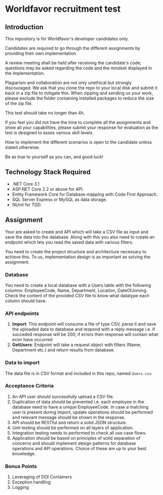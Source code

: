 # Worldfavor recruitment test

## Introduction
This repository is for Worldfavor's developer candidates only.

Candidates are required to go through the different assignments by providing their own implementation. 

A review meeting shall be held after receiving the candidate's code; questions may be asked regarding the code and the mindset displayed in the implementation.

Plagiarism and collaboration are not only unethical but strongly discouraged. We ask that you clone the repo to your local disk and submit it back in a zip file to mitigate this. When zipping and sending us your work, please exclude the folder containing installed packages to reduce the size of the zip file.

This test should take no longer than 4h.

If you feel you did not have the time to complete all the assignments and show all your capabilities, please submit your response for evaluation as the test is designed to asses various skill levels.

How to implement the different scenarios is open to the candidate unless stated otherwise.

Be as true to yourself as you can, and good luck!

## Technology Stack Required
- .NET Core 3.1
- ASP.NET Core 2.2 or above for API.
- Entity Framework Core for Database mapping with Code First Approach.
- SQL Server Express or MySQL as data storage.
- NUnit for TDD.

## Assignment
Your are asked to create and API which will take a CSV file as input and save the data into the database. Along with this you also need to create an endpoint which lets you read the saved data with various filters. 

You need to create the project structure and architecture necessary to achieve this. To us, implementation design is as important as solving the assignment.

### Database
You need to create a local database with a Users table with the following columns: EmployeeCode, Name, Department, Location, DateOfJoining. Check the content of the provided CSV file to know what datatype each column should have.

### API endpoints
1)	__Import__: This endpoint will consume a file of type CSV, parse it and save the uploaded data to database and respond with a reply message i.e. if succeded response will be 200, if errors then response will contain what error 
have occurred
2)	__GetUsers__: Endpoint will take a request object with filters (Name, Department etc.) and return results from database.

### Data to import
The data file is in CSV format and included in this repo, named `Users.csv`.

### Acceptance Criteria
1)	An API user should successfully upload a CSV file.
2)	Duplication of data should be prevented i.e. each employee in the database need to have a unique EmployeeCode. In case a matching user is present during import, update operations should be performed and relevant message should be shown in the response.
3)	API should be RESTful and return a solid JSON structure.
4)	Unit testing should be performed on all layers of application.
5)	Integration testing needs to performed to check all use case flows.
6)	Application should be based on principles of solid separation of concerns and should implement design patterns for database operations and API operations. Choice of these are up to your best knowledge.

### Bonus Points
1)	Leveraging of DOI Containers
2)	Exception handling
3)	Logging
